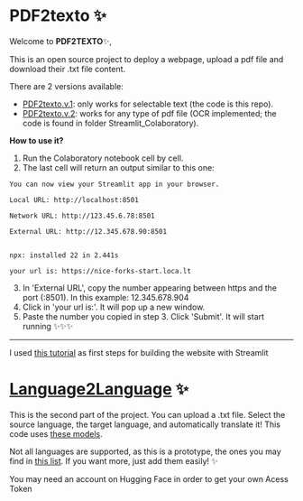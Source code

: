 #  PDF2texto :sparkles:

Welcome to **PDF2TEXTO**:sparkles:,

This is an open source project to deploy a webpage, upload a pdf file and download their .txt file content. 

There are 2 versions available:

* [PDF2texto.v.1](https://pdf2texto.streamlit.app/): only works for selectable text (the code is this repo).
* [PDF2texto.v.2](https://github.com/Lidiasaes/PDF2texto/blob/main/Streamlit_Colaboratory/Streamlit_PDF2texto_v_2.ipynb): works for any type of pdf file (OCR implemented; the code is found in folder Streamlit_Colaboratory).


**How to use it?**
1. Run the Colaboratory notebook cell by cell.
2. The last cell will return an output similar to this one:
```
You can now view your Streamlit app in your browser.
 
Local URL: http://localhost:8501

Network URL: http://123.45.6.78:8501

External URL: http://12.345.678.90:8501
 
 
npx: installed 22 in 2.441s
 
your url is: https://nice-forks-start.loca.lt
```

3. In 'External URL', copy the number appearing between https and the port (:8501). In this example: 12.345.678.904
4. Click in 'your url is:'. It will pop up a new window.
5. Paste the number you copied in step 3. Click 'Submit'. It will start running :sparkles::sparkles::sparkles:


------------------------------
I used [this tutorial](https://www.youtube.com/watch?v=VqgUkExPvLY) as first steps for building the website with Streamlit




# [Language2Language](https://github.com/Lidiasaes/PDF2texto/blob/main/Streamlit_Colaboratory/Streamlit_Language2Language.ipynb) :sparkles:
This is the second part of the project. You can upload a .txt file. Select the source language, the target language, and automatically translate it! This code uses [these models](https://github.com/Helsinki-NLP/Opus-MT). 

Not all languages are supported, as this is a prototype, the ones you may find in [this list](https://developers.google.com/admin-sdk/directory/v1/languages?hl=es-419). If you want more, just add them easily! :sparkles:

You may need an account on Hugging Face in order to get your own Acess Token

